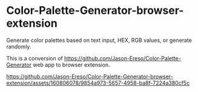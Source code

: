 ﻿# Color-Palette-Generator-browser-extension

Generate color palettes based on text input, HEX, RGB values, or generate randomly.

This is a conversion of https://github.com/Jason-Ereso/Color-Palette-Generator web app to browser extension.

https://github.com/Jason-Ereso/Color-Palette-Generator-browser-extension/assets/160806078/9854a973-5657-4958-ba8f-7224a380cf5c



